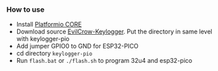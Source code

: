 ### How to use

* Install [Platformio CORE](https://docs.platformio.org/en/latest/core/index.html)
* Download source [EvilCrow-Keylogger](https://github.com/joelsernamoreno/EvilCrow-Keylogger). Put the directory in same level with keylogger-pio
* Add jumper GPIO0 to GND for ESP32-PICO
* cd directory `keylogger-pio`
* Run `flash.bat` or `./flash.sh` to program 32u4 and esp32-pico
